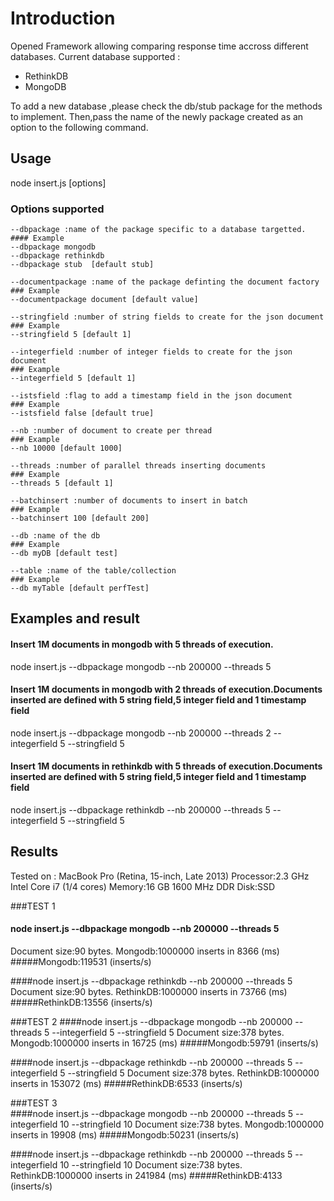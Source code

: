 # Introduction
Opened Framework allowing comparing response time accross different databases.
Current database supported :
- RethinkDB 
- MongoDB

To add a new database ,please check the db/stub package for the methods to implement.
Then,pass the name of the newly package created as an option to the following command.

## Usage
node insert.js [options]

### Options supported
    --dbpackage :name of the package specific to a database targetted.
    #### Example
    --dbpackage mongodb
    --dbpackage rethinkdb            
    --dbpackage stub  [default stub]
    
    --documentpackage :name of the package definting the document factory 
	### Example
    --documentpackage document [default value]

    --stringfield :number of string fields to create for the json document 
	### Example
    --stringfield 5 [default 1]

    --integerfield :number of integer fields to create for the json document 
	### Example
    --integerfield 5 [default 1]

    --istsfield :flag to add a timestamp field in the json document
	### Example
    --istsfield false [default true]

    --nb :number of document to create per thread
	### Example
    --nb 10000 [default 1000]

    --threads :number of parallel threads inserting documents
	### Example
    --threads 5 [default 1]

    --batchinsert :number of documents to insert in batch
	### Example
    --batchinsert 100 [default 200]    

    --db :name of the db
	### Example
    --db myDB [default test]     

    --table :name of the table/collection
	### Example
    --db myTable [default perfTest]  
    
## Examples and result
#### Insert 1M documents in mongodb with 5 threads of execution.
node insert.js --dbpackage mongodb --nb 200000 --threads 5 

#### Insert 1M documents in mongodb with 2 threads of execution.Documents inserted are defined with 5 string field,5 integer field and 1 timestamp field
node insert.js --dbpackage mongodb --nb 200000 --threads 2 --integerfield 5 --stringfield 5

#### Insert 1M documents in rethinkdb with 5 threads of execution.Documents inserted are defined with 5 string field,5 integer field and 1 timestamp field
node insert.js --dbpackage rethinkdb --nb 200000 --threads 5 --integerfield 5 --stringfield 5


## Results
   Tested on : MacBook Pro (Retina, 15-inch, Late 2013)
               Processor:2.3 GHz Intel Core i7 (1/4 cores)
               Memory:16 GB 1600 MHz DDR
               Disk:SSD

###TEST 1               
#### node insert.js --dbpackage mongodb --nb 200000 --threads 5 
Document size:90 bytes.
Mongodb:1000000 inserts in 8366 (ms)
#####Mongodb:119531 (inserts/s)

####node insert.js --dbpackage rethinkdb --nb 200000 --threads 5 
Document size:90 bytes.
RethinkDB:1000000 inserts in 73766 (ms)
#####RethinkDB:13556 (inserts/s)

###TEST 2
####node insert.js --dbpackage mongodb --nb 200000 --threads 5 --integerfield 5 --stringfield 5
Document size:378 bytes.
Mongodb:1000000 inserts in 16725 (ms)
#####Mongodb:59791 (inserts/s)

####node insert.js --dbpackage rethinkdb --nb 200000 --threads 5 --integerfield 5 --stringfield 5
Document size:378 bytes.
RethinkDB:1000000 inserts in 153072 (ms)
#####RethinkDB:6533 (inserts/s)

###TEST 3  
####node insert.js --dbpackage mongodb --nb 200000 --threads 5 --integerfield 10 --stringfield 10
Document size:738 bytes.
Mongodb:1000000 inserts in 19908 (ms)
#####Mongodb:50231 (inserts/s)

####node insert.js --dbpackage rethinkdb --nb 200000 --threads 5 --integerfield 10 --stringfield 10
Document size:738 bytes.
RethinkDB:1000000 inserts in 241984 (ms)
#####RethinkDB:4133 (inserts/s)

  

